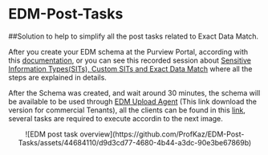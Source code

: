 # EDM-Post-Tasks
##Solution to help to simplify all the post tasks related to Exact Data Match.

After you create your EDM schema at the Purview Portal, according with this [documentation](https://learn.microsoft.com/en-us/purview/sit-create-edm-sit-unified-ux-schema-rule-package), or you can see this recorded session about [Sensitive Information Types(SITs), Custom SITs and Exact Data Match](https://youtu.be/Ynf9kyMAog4) where all the steps are explained in details.

After the Schema was created, and wait around 30 minutes, the schema will be available to be used through [EDM Upload Agent](https://go.microsoft.com/fwlink/?linkid=2088639) (This link download the version for commercial Tenants), all the clients can be found in this [link](https://learn.microsoft.com/en-us/purview/sit-get-started-exact-data-match-hash-upload#links-to-edm-upload-agent-by-subscription-type), several tasks are required to execute accordin to the next image.

<p align="center">![EDM post task overview](https://github.com/ProfKaz/EDM-Post-Tasks/assets/44684110/d9d3cd77-4680-4b44-a3dc-90e3be67869b)</p>
